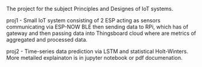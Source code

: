 The project for the subject Principles and Designes of IoT systems.

proj1 - Small IoT system consisting of 2 ESP acting as sensors communicating via ESP-NOW BLE then sending data to RPi, which has of gateway and then passing data into Thingsboard cloud where are metrics of aggregated and processed data. 

proj2 - Time-series data prediction via LSTM and statistical Holt-Winters. More metailed explainaton is in jupyter notebook or pdf documenation. 
